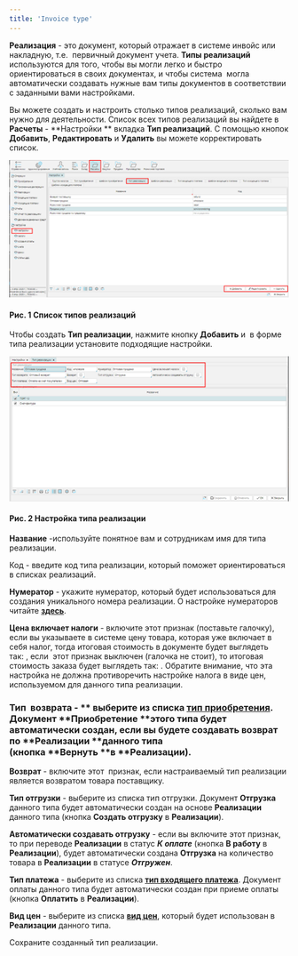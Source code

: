 ```yaml
---
title: 'Invoice type'
---
```


**Реализация** - это документ, который отражает в системе инвойс или накладную, т.е.  первичный документ учета. **Типы реализаций** используются для того, чтобы вы могли легко и быстро ориентироваться в своих документах, и чтобы система  могла автоматически создавать нужные вам типы документов в соответствии с заданными вами настройками. 

Вы можете создать и настроить столько типов реализаций, сколько вам нужно для деятельности. Список всех типов реализаций вы найдете в **Расчеты** - **Настройки ** вкладка **Тип реализаций**. С помощью кнопок **Добавить**, **Редактировать** и **Удалить** вы можете корректировать список. 

![](attachments/12812296/12812298.png)

#### Рис. 1 Список типов реализаций

  

Чтобы создать **Тип реализации**, нажмите кнопку **Добавить** и  в форме типа реализации установите подходящие настройки.

![](attachments/12812296/12812297.png)

#### Рис. 2 Настройка типа реализации

  

**Название** -используйте понятное вам и сотрудникам имя для типа реализации. 

Код - введите код типа реализации, который поможет ориентироваться в списках реализаций.

**Нумератор** - укажите нумератор, который будет использоваться для создания уникального номера реализации. О настройке нумераторов читайте [**здесь**](http://documentation.luxsoft.by/pages/viewpage.action?pageId=72942230). 

**Цена включает налоги** - включите этот признак (поставьте галочку), если вы указываете в системе цену товара, которая уже включает в себя налог, тогда итоговая стоимость в документе будет выглядеть так: , если  этот признак выключен (галочка не стоит), то итоговая стоимость заказа будет выглядеть так: . Обратите внимание, что эта настройка не должна противоречить настройке налога в виде цен, используемом для данного типа реализации.

### Тип  возврата - ** выберите из списка **[тип приобретения](Bill_type.md).** Документ **Приобретение **этого типа будет автоматически создан, если вы будете создавать возврат по **Реализации **данного типа (кнопка **Вернуть **в **Реализации). 

**Возврат** - включите этот  признак, если настраиваемый тип реализации является возвратом товара поставщику. 

**Тип отгрузки** - выберите из списка тип отгрузки. Документ **Отгрузка** данного типа будет автоматически создан на основе **Реализации** данного типа (кнопка **Создать отгрузку** в **Реализации**). 

**Автоматически создавать отгрузку** - если вы включите этот признак, то при переводе **Реализации** в статус ***К оплате*** (кнопка **В работу** в **Реализации**), будет автоматически создана **Отгрузка** на количество товара в **Реализации** в статусе ***Отгружен***.

**Тип платежа** - выберите из списка **[тип входящего платежа](Payment_type.md)**. Документ оплаты данного типа будет автоматически создан при приеме оплаты (кнопка **Оплатить** в **Реализации**). 

**Вид цен** - выберите из списка [**вид цен**](Price_type_settings.md), который будет использован в **Реализации** данного типа.

Сохраните созданный тип реализации.

  

  



  
